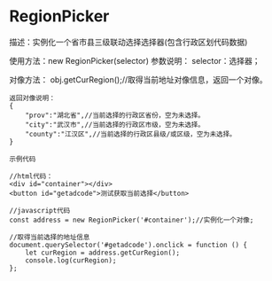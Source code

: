# RegionPicker
描述：实例化一个省市县三级联动选择选择器(包含行政区划代码数据)

使用方法：new RegionPicker(selector)
参数说明：
selector：选择器；

对像方法：
obj.getCurRegion();//取得当前地址对像信息，返回一个对像。

    返回对像说明：
    {
        "prov":"湖北省",//当前选择的行政区省份，空为未选择。
        "city":"武汉市",//当前选择的行政区市级，空为未选择。
        "county":"江汉区",//当前选择的行政区县级/或区级，空为未选择。
    }

    示例代码

    //html代码：
    <div id="container"></div>
    <button id="getadcode">测试获取当前选择</button>

    //javascript代码
    const address = new RegionPicker('#container');//实例化一个对像;

    //取得当前选择的地址信息
    document.querySelector('#getadcode').onclick = function () {
        let curRegion = address.getCurRegion();
        console.log(curRegion);
    };
